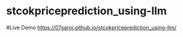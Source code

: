 ﻿# stcokpriceprediction_using-llm

#Live Demo
https://07saroj.github.io/stcokpriceprediction_using-llm/
